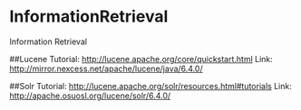 # InformationRetrieval
Information Retrieval


##Lucene
Tutorial: http://lucene.apache.org/core/quickstart.html 
Link: http://mirror.nexcess.net/apache/lucene/java/6.4.0/

##Solr
Tutorial: http://lucene.apache.org/solr/resources.html#tutorials
Link: http://apache.osuosl.org/lucene/solr/6.4.0/
